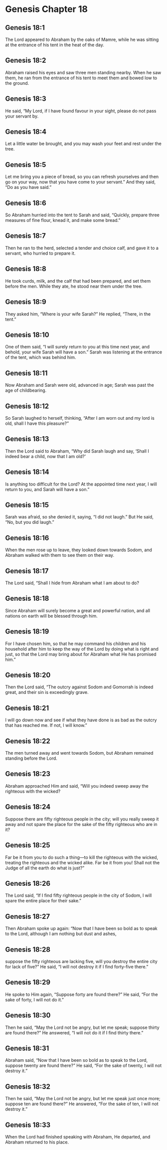# Genesis Chapter 18

## Genesis 18:1
The Lord appeared to Abraham by the oaks of Mamre, while he was sitting at the entrance of his tent in the heat of the day.

## Genesis 18:2
Abraham raised his eyes and saw three men standing nearby. When he saw them, he ran from the entrance of his tent to meet them and bowed low to the ground.

## Genesis 18:3
He said, “My Lord, if I have found favour in your sight, please do not pass your servant by.

## Genesis 18:4
Let a little water be brought, and you may wash your feet and rest under the tree.

## Genesis 18:5
Let me bring you a piece of bread, so you can refresh yourselves and then go on your way, now that you have come to your servant.” And they said, “Do as you have said.”

## Genesis 18:6
So Abraham hurried into the tent to Sarah and said, “Quickly, prepare three measures of fine flour, knead it, and make some bread.”

## Genesis 18:7
Then he ran to the herd, selected a tender and choice calf, and gave it to a servant, who hurried to prepare it.

## Genesis 18:8
He took curds, milk, and the calf that had been prepared, and set them before the men. While they ate, he stood near them under the tree.

## Genesis 18:9
They asked him, “Where is your wife Sarah?” He replied, “There, in the tent.”

## Genesis 18:10
One of them said, “I will surely return to you at this time next year, and behold, your wife Sarah will have a son.” Sarah was listening at the entrance of the tent, which was behind him.

## Genesis 18:11
Now Abraham and Sarah were old, advanced in age; Sarah was past the age of childbearing.

## Genesis 18:12
So Sarah laughed to herself, thinking, “After I am worn out and my lord is old, shall I have this pleasure?”

## Genesis 18:13
Then the Lord said to Abraham, “Why did Sarah laugh and say, ‘Shall I indeed bear a child, now that I am old?’

## Genesis 18:14
Is anything too difficult for the Lord? At the appointed time next year, I will return to you, and Sarah will have a son.”

## Genesis 18:15
Sarah was afraid, so she denied it, saying, “I did not laugh.” But He said, “No, but you did laugh.”

## Genesis 18:16
When the men rose up to leave, they looked down towards Sodom, and Abraham walked with them to see them on their way.

## Genesis 18:17
The Lord said, “Shall I hide from Abraham what I am about to do?

## Genesis 18:18
Since Abraham will surely become a great and powerful nation, and all nations on earth will be blessed through him.

## Genesis 18:19
For I have chosen him, so that he may command his children and his household after him to keep the way of the Lord by doing what is right and just, so that the Lord may bring about for Abraham what He has promised him.”

## Genesis 18:20
Then the Lord said, “The outcry against Sodom and Gomorrah is indeed great, and their sin is exceedingly grave.

## Genesis 18:21
I will go down now and see if what they have done is as bad as the outcry that has reached me. If not, I will know.”

## Genesis 18:22
The men turned away and went towards Sodom, but Abraham remained standing before the Lord.

## Genesis 18:23
Abraham approached Him and said, “Will you indeed sweep away the righteous with the wicked?

## Genesis 18:24
Suppose there are fifty righteous people in the city; will you really sweep it away and not spare the place for the sake of the fifty righteous who are in it?

## Genesis 18:25
Far be it from you to do such a thing—to kill the righteous with the wicked, treating the righteous and the wicked alike. Far be it from you! Shall not the Judge of all the earth do what is just?”

## Genesis 18:26
The Lord said, “If I find fifty righteous people in the city of Sodom, I will spare the entire place for their sake.”

## Genesis 18:27
Then Abraham spoke up again: “Now that I have been so bold as to speak to the Lord, although I am nothing but dust and ashes,

## Genesis 18:28
suppose the fifty righteous are lacking five, will you destroy the entire city for lack of five?” He said, “I will not destroy it if I find forty-five there.”

## Genesis 18:29
He spoke to Him again, “Suppose forty are found there?” He said, “For the sake of forty, I will not do it.”

## Genesis 18:30
Then he said, “May the Lord not be angry, but let me speak; suppose thirty are found there?” He answered, “I will not do it if I find thirty there.”

## Genesis 18:31
Abraham said, “Now that I have been so bold as to speak to the Lord, suppose twenty are found there?” He said, “For the sake of twenty, I will not destroy it.”

## Genesis 18:32
Then he said, “May the Lord not be angry, but let me speak just once more; suppose ten are found there?” He answered, “For the sake of ten, I will not destroy it.”

## Genesis 18:33
When the Lord had finished speaking with Abraham, He departed, and Abraham returned to his place.
